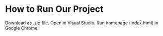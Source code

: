 # How to Run Our Project
Download as .zip file. Open in Visual Studio. Run homepage (index.html) in Google Chrome.
